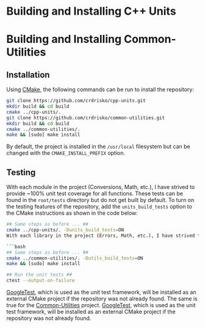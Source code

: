 # Building and Installing C++ Units
# Building and Installing Common-Utilities

## Installation

Using [CMake](https://cmake.org), the following commands can be run to install the repository:

```bash
git clone https://github.com/crdrisko/cpp-units.git
mkdir build && cd build
cmake ../cpp-units/.
git clone https://github.com/crdrisko/common-utilities.git
mkdir build && cd build
cmake ../common-utilities/.
make && [sudo] make install
```

By default, the project is installed in the `/usr/local` filesystem but can be changed with the `CMAKE_INSTALL_PREFIX` option.

## Testing

With each module in the project (Conversions, Math, etc.), I have strived to provide ~100% unit test coverage for all functions. These tests can be found in the `root/tests` directory but do not get built by default. To turn on the testing features of the repository, add the `units_build_tests` option to the CMake instructions as shown in the code below:

```bash
## Same steps as before ... ##
cmake ../cpp-units/. -Dunits_build_tests=ON
With each library in the project (Errors, Math, etc.), I have strived to provide ~100% unit test coverage for all functions. These tests can be found in the `root/libs/libraryName/tests` directory but do not get built by default. To turn on the testing features of the repository, add the `utils_build_tests=ON` option to the CMake instructions as shown in the code below:

```bash
## Same steps as before ... ##
cmake ../common-utilities/. -Dutils_build_tests=ON
make && [sudo] make install

## Run the unit tests ##
ctest --output-on-failure
```

[GoogleTest](https://github.com/google/googletest), which is used as the unit test framework, will be installed as an external CMake project if the repository was not already found. The same is true for the [Common-Utilities](https://github.com/crdrisko/common-utilities) project.
[GoogleTest](https://github.com/google/googletest), which is used as the unit test framework, will be installed as an external CMake project if the repository was not already found.
